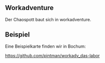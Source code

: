 ## Workadventure

Der Chaospott baut sich in workadventure.

## Beispiel 

Eine Beispielkarte finden wir in Bochum:

https://github.com/pintman/workadv_das-labor

